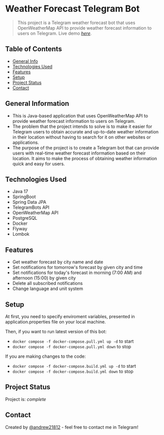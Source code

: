 # Weather Forecast Telegram Bot
> This project is a Telegram weather forecast bot that uses OpenWeatherMap API to provide weather forecast information to users on Telegram.
> Live demo [_here_](https://t.me/weather_2491_bot). 

## Table of Contents
* [General Info](#general-information)
* [Technologies Used](#technologies-used)
* [Features](#features)
* [Setup](#setup)
* [Project Status](#project-status)
* [Contact](#contact)


## General Information
- This is Java-based application that uses OpenWeatherMap API to provide weather forecast information to users on Telegram.
- The problem that the project intends to solve is to make it easier for Telegram users 
to obtain accurate and up-to-date weather information in their location without having to search for it on other websites or applications.
- The purpose of the project is to create a Telegram bot that can provide users with real-time weather forecast information based on their location. 
It aims to make the process of obtaining weather information quick and easy for users.


## Technologies Used
- Java 17 
- SpringBoot
- Spring Data JPA
- TelegramBots API
- OpenWeatherMap API
- PostgreSQL
- Docker
- Flyway
- Lombok


## Features
- Get weather forecast by city name and date
- Set notifications for tomorrow's forecast by given city and time
- Set notifications for today's forecast in morning (7:00 AM) and afternoon (15:00) by given city
- Delete all subscribed notifications
- Change language and unit system


## Setup
At first, you need to specify enviroment variables, presented in application.properties file on your local machine.

Then, if you want to run latest version of this bot:  
- `docker compose -f docker-compose.pull.yml up -d` to start  
- `docker compose -f docker-compose.pull.yml down` to stop  

If you are making changes to the code:  
- `docker compose -f docker-compose.build.yml up -d` to start  
- `docker compose -f docker-compose.build.yml down` to stop  

## Project Status
Project is: _complete_

## Contact
Created by [@andrew21812]([https://t.me/andrew21812) - feel free to contact me in Telegram!


